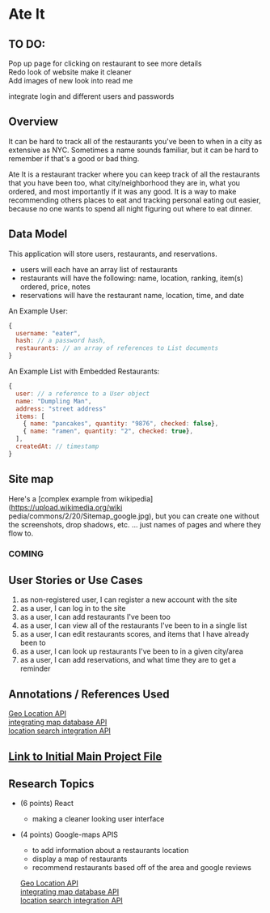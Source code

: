 # Ate It
## TO DO:  
  Pop up page for clicking on restaurant to see more details  
  Redo look of website make it cleaner  
      Add images of new look into read me  

  integrate login and different users and passwords  
  
    
  


## Overview

It can be hard to track all of the restaurants you've been to when in a city as extensive as NYC. Sometimes a name sounds familiar, but it can be hard to remember if that's a good or bad thing. 

Ate It is a restaurant tracker where you can keep track of all the restaurants that you have been too, what city/neighborhood they are in, what you ordered, and most importantly if it was any good. It is a way to make recommending others places to eat and tracking personal eating out easier, because no one wants to spend all night figuring out where to eat dinner. 


## Data Model

This application will store users, restaurants, and reservations.

* users will each have an array list of restaurants
* restaurants will have the following: name, location, ranking, item(s) ordered, price, notes
* reservations will have the restaurant name, location, time, and date



An Example User:

```javascript
{
  username: "eater",
  hash: // a password hash,
  restaurants: // an array of references to List documents
}
```

An Example List with Embedded Restaurants:

```javascript
{
  user: // a reference to a User object
  name: "Dumpling Man",
  address: "street address"
  items: [
    { name: "pancakes", quantity: "9876", checked: false},
    { name: "ramen", quantity: "2", checked: true},
  ],
  createdAt: // timestamp
}
```

## Site map
Here's a [complex example from wikipedia](https://upload.wikimedia.org/wiki pedia/commons/2/20/Sitemap_google.jpg), but you can create one without the screenshots, drop shadows, etc. ... just names of pages and where they flow to.

### COMING

## User Stories or Use Cases

1. as non-registered user, I can register a new account with the site
2. as a user, I can log in to the site
3. as a user, I can add restaurants I've been too
4. as a user, I can view all of the restaurants I've been to in a single list
5. as a user, I can edit restaurants scores, and items that I have already been to
6. as a user, I can look up restaurants I've been to in a given city/area
7. as a user, I can add reservations, and what time they are to get a reminder





## Annotations / References Used
[Geo Location API](https://developers.google.com/maps/documentation/geolocation/overview)  
  [integrating map database API](https://developers.google.com/maps/documentation/datasets)  
  [location search integration API](https://developers.google.com/maps/documentation)  

## [Link to Initial Main Project File](https://github.com/nyu-csci-ua-0467-001-002-spring-2024/final-project-ericemmendorfer/blob/272d8ab0b04b4545daf87b7117bf2cf44769c5bb/app.mjs) 

## Research Topics
* (6 points) React 
  * making a cleaner looking user interface

* (4 points) Google-maps APIS
  * to add information about a restaurants location
  * display a map of restaurants
  * recommend restaurants based off of the area and google reviews

  [Geo Location API](https://developers.google.com/maps/documentation/geolocation/overview)  
  [integrating map database API](https://developers.google.com/maps/documentation/datasets)  
  [location search integration API](https://developers.google.com/maps/documentation)  

